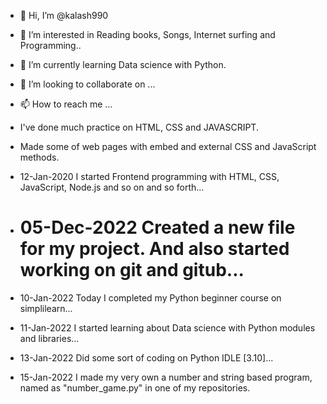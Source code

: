 - 👋 Hi, I’m @kalash990
- 👀 I’m interested in Reading books, Songs, Internet surfing and Programming..
- 🌱 I’m currently learning Data science with Python.
- 💞️ I’m looking to collaborate on ...
- 📫 How to reach me ...
-   I've done much practice on HTML, CSS and JAVASCRIPT.
-   Made some of web pages with embed and external CSS and JavaScript methods.
-   12-Jan-2020 I started Frontend programming with HTML, CSS, JavaScript, Node.js and so on and so forth... 

- # 05-Dec-2022 Created a new file for my project. And also started working on git and gitub...
- 10-Jan-2022 Today I completed my Python beginner course on simplilearn...
- 11-Jan-2022 I started learning about Data science with Python modules and libraries...
- 13-Jan-2022 Did some sort of coding on Python IDLE [3.10]...
- 15-Jan-2022 I made my very own a number and string based program, named as "number_game.py" in one of my repositories.
<!---
kalash990/kalash990 is a ✨ special ✨ repository because its `README.md` (this file) appears on your GitHub profile.
You can click the Preview link to take a look at your changes.
--->
